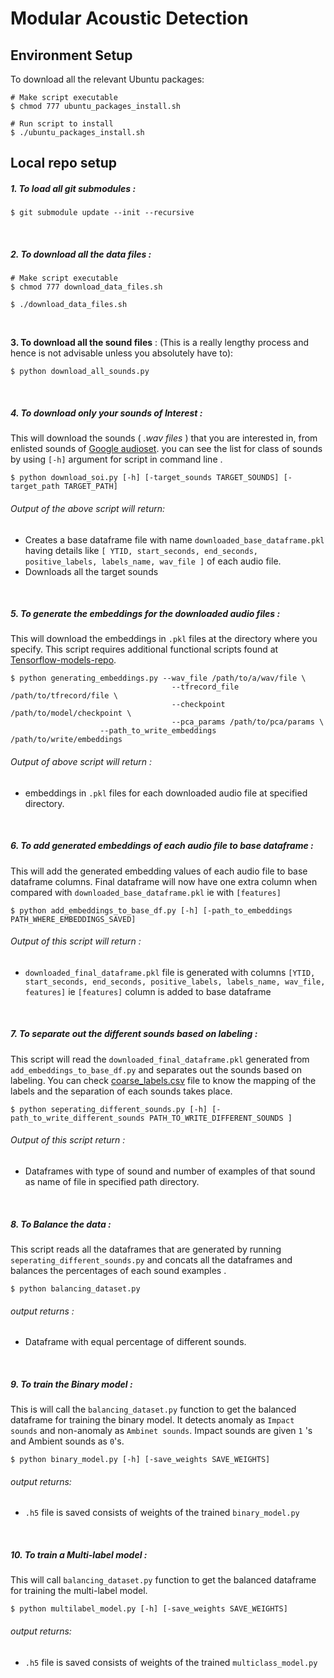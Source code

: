 # Modular Acoustic Detection

## Environment Setup

To download all the relevant Ubuntu packages:
```shell
# Make script executable
$ chmod 777 ubuntu_packages_install.sh

# Run script to install
$ ./ubuntu_packages_install.sh
```

## Local repo setup

##### 1. To load all git submodules :

```shell
$ git submodule update --init --recursive
```
<br>

##### 2. To download all the data files :
```shell
# Make script executable
$ chmod 777 download_data_files.sh

$ ./download_data_files.sh
```
<br>

**3. To download all the sound files** : (This is a really lengthy process and hence is not advisable unless you absolutely have to):
```shell
$ python download_all_sounds.py
```
<br>

##### 4. To download only your sounds of Interest : 


This will download the sounds ( _.wav files_ ) that you are interested in, from enlisted sounds of  [Google audioset](https://research.google.com/audioset/). you can see the list for class of sounds by using ```[-h]``` argument for script in command line .

```
$ python download_soi.py [-h] [-target_sounds TARGET_SOUNDS] [-target_path TARGET_PATH]

```
###### Output of the above script will return:
- Creates a base dataframe file with name ```downloaded_base_dataframe.pkl``` having details like ```[ YTID, start_seconds, end_seconds, positive_labels, labels_name, wav_file ]``` of each audio file.
- Downloads all the target sounds

<br>

##### 5. To generate the embeddings for the downloaded audio files :

This will download the embeddings in ```.pkl``` files at the directory where you specify. This script requires additional functional scripts found at [Tensorflow-models-repo](https://github.com/tensorflow/models/tree/9b57f41ce21cd7264c52140c9ab31cdfc5169fcd/research/audioset).

```shell
$ python generating_embeddings.py --wav_file /path/to/a/wav/file \
                                    --tfrecord_file /path/to/tfrecord/file \
                                    --checkpoint /path/to/model/checkpoint \
                                    --pca_params /path/to/pca/params \
				    --path_to_write_embeddings /path/to/write/embeddings
```
###### Output of above script will return :
- embeddings in ```.pkl``` files for each downloaded audio file at specified directory. 

<br>

##### 6. To add generated embeddings of each audio file to _base dataframe_ :
This will add the generated embedding values of each audio file to base dataframe columns. Final dataframe will now have one extra column when compared with ```downloaded_base_dataframe.pkl``` ie with ```[features]```
```shell
$ python add_embeddings_to_base_df.py [-h] [-path_to_embeddings PATH_WHERE_EMBEDDINGS_SAVED]
```
###### Output of this script will return :
- ```downloaded_final_dataframe.pkl``` file is generated with columns ```[YTID, start_seconds, end_seconds, positive_labels, labels_name, wav_file, features]``` ie ```[features]``` column is added to base dataframe 

<br>

##### 7. To separate out the different sounds based on labeling :
This script will read the ```downloaded_final_dataframe.pkl``` generated from ```add_embeddings_to_base_df.py``` and separates out the sounds based on labeling. You can check [coarse_labels.csv](https://github.com/wildlytech/modular_acoustic_detection/blob/master/coarse_labels.csv) file to know the mapping of the labels and the separation of each sounds takes place. 

```
$ python seperating_different_sounds.py [-h] [-path_to_write_different_sounds PATH_TO_WRITE_DIFFERENT_SOUNDS ]
```
###### Output of this script return :
- Dataframes with type of sound and number of examples of that sound as name of file in specified path directory.

<br>

##### 8. To Balance the data :
This script reads all the dataframes that are generated by running ```seperating_different_sounds.py``` and concats all the dataframes and balances the percentages of each sound examples .

```
$ python balancing_dataset.py
```
###### output returns :
- Dataframe with equal percentage of different sounds.

<br>

##### 9. To train the Binary model :
This is will call the ```balancing_dataset.py``` function to get the balanced dataframe for training the binary model. It detects anomaly as ```Impact sounds``` and non-anomaly as ```Ambinet sounds```. Impact sounds are given ```1``` 's and Ambient sounds as ```0```'s. 
```
$ python binary_model.py [-h] [-save_weights SAVE_WEIGHTS]
```
###### output returns:
- ```.h5```  file is saved consists of weights of the trained ```binary_model.py```

<br>

##### 10. To train a Multi-label model :
This will call ```balancing_dataset.py``` function to get the balanced dataframe for training the multi-label model. 
```
$ python multilabel_model.py [-h] [-save_weights SAVE_WEIGHTS] 
```

###### output returns:

- ```.h5``` file is saved consists of weights of the trained ```multiclass_model.py```



